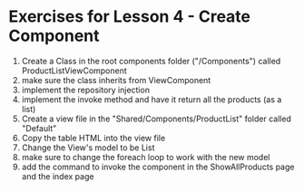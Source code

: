 ﻿# Exercises for Lesson 4 - Create Component
1. Create a Class in the root components folder ("/Components") called ProductListViewComponent
2. make sure the class inherits from ViewComponent 
3. implement the repository injection
4. implement the invoke method and have it return all the products (as a list)
5. Create a view file in the "Shared/Components/ProductList" folder called "Default"
6. Copy the table HTML into the view file
7. Change the View's model to be List<Product>
8. make sure to change the foreach loop to work with the new model
9. add the command to invoke the component in the ShowAllProducts page and the index page
